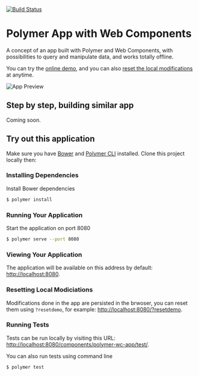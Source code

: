 [![Build Status](https://travis-ci.org/amahdy/polymer-webcomponent.svg?branch=master)](https://travis-ci.org/amahdy/polymer-webcomponent)

# Polymer App with Web Components

A concept of an app built with Polymer and Web Components, with possibilities to query and manipulate data, and works totally offline.

You can try the [online demo](https://amahdy.github.io/polymer-webcomponent/), and you can also [reset the local modifications](https://amahdy.github.io/polymer-webcomponent/?resetdemo) at anytime.

![App Preview](./readme_files/preview.png)

## Step by step, building similar app

Coming soon.

## Try out this application

Make sure you have [Bower](https://bower.io) and [Polymer CLI](https://www.npmjs.com/package/polymer-cli) installed. Clone this project locally then:

### Installing Dependencies

Install Bower dependencies
```bash
$ polymer install
```

### Running Your Application

Start the application on port 8080
```bash
$ polymer serve --port 8080
```

### Viewing Your Application

The application will be available on this address by default: [http://localhost:8080](http://localhost:8080).

### Resetting Local Modiciations

Modifications done in the app are persisted in the brwoser, you can reset them using `?resetdemo`, for example: [http://localhost:8080/?resetdemo](http://localhost:8080/?resetdemo).

### Running Tests

Tests can be run locally by visiting this URL: [http://localhost:8080/components/polymer-wc-app/test/](http://localhost:8080/components/polymer-wc-app/test/).

You can also run tests using command line
```bash
$ polymer test
```
